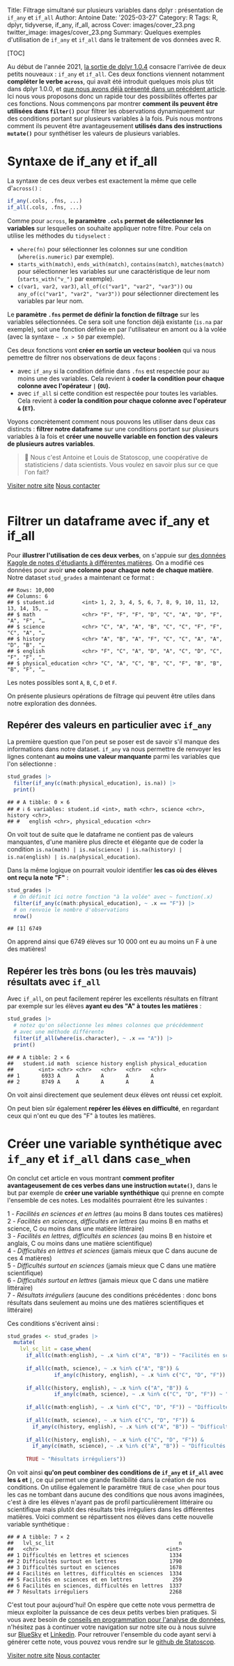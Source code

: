 Title: Filtrage simultané sur plusieurs variables dans dplyr : présentation de `if_any` et `if_all`
Author: Antoine
Date: '2025-03-27'
Category: R
Tags: R, dplyr, tidyverse, if_any, if_all, across
Cover: images/cover_23.png
twitter_image: images/cover_23.png
Summary: Quelques exemples d'utilisation de `if_any` et `if_all` dans le traitement de vos données avec R.   

[TOC]


Au début de l'année 2021, [la sortie de dplyr 1.0.4](https://www.tidyverse.org/blog/2021/02/dplyr-1-0-4-if-any/) consacre l'arrivée de deux petits nouveaux : `if_any` et `if_all`. Ces deux fonctions viennent notamment __compléter le verbe `across`__, qui avait été introduit quelques mois plus tôt dans dplyr 1.0.0, et [que nous avons déjà présenté dans un précédent article](https://blog.statoscop.fr/fonctionnement-et-performances-dacross-dans-dplyr.html).  
Ici nous vous proposons donc un rapide tour des possibilités offertes par ces fonctions. Nous commençons par montrer __comment ils peuvent être utilisées dans `filter()`__ pour filtrer les observations dynamiquement sur des conditions portant sur plusieurs variables à la fois. Puis nous montrons comment ils peuvent être avantageusement __utilisés dans des instructions `mutate()`__ pour synthétiser les valeurs de plusieurs variables. 


# Syntaxe de if_any et if_all  

La syntaxe de ces deux verbes est exactement la même que celle d'`across()` :  

```r
if_any(.cols, .fns, ...)
if_all(.cols, .fns, ...)
```

Comme pour `across`, __le paramètre `.cols` permet de sélectionner les variables__ sur lesquelles on souhaite appliquer notre filtre. Pour cela on utilise les méthodes du `tidyselect` :  
- `where(fn)` pour sélectionner les colonnes sur une condition (`where(is.numeric)` par exemple).  
- `starts_with(match)`, `ends_with(match)`, `contains(match)`, `matches(match)` pour sélectionner les variables sur une caractéristique de leur nom (`starts_with("v_")` par exemple).   
- `c(var1, var2, var3)`, `all_of(c("var1", "var2", "var3"))` ou `any_of(c("var1", "var2", "var3"))` pour sélectionner directement les variables par leur nom.   

Le __paramètre `.fns` permet de définir la fonction de filtrage__ sur les variables sélectionnées. Ce sera soit une fonction déjà existante (`is.na` par exemple), soit une fonction définie en par l'utilisateur en amont ou à la volée (avec la syntaxe `~ .x > 50` par exemple).   

Ces deux fonctions vont __créer en sortie un vecteur booléen__ qui va nous pemettre de filtrer nos observations de deux façons :   

- avec `if_any` si la condition définie dans `.fns` est respectée pour au moins une des variables. Cela revient à __coder la condition pour chaque colonne avec l'opérateur ` | ` (`OU`).__   
- avec `if_all` si cette condition est respectée pour toutes les variables. Cela revient à __coder la condition pour chaque colonne avec l'opérateur ` & ` (`ET`).__ 

Voyons concrètement comment nous pouvons les utiliser dans deux cas distincts : __filtrer notre dataframe__ sur une conditions portant sur plusieurs variables à la fois et __créer une nouvelle variable en fonction des valeurs de plusieurs autres variables__.    

> 👋 Nous c'est Antoine et Louis de Statoscop, une coopérative de statisticiens / data scientists.
> Vous voulez en savoir plus sur ce que l'on fait?
<div class = "d-flex justify-content-center mt-4">
   <a href="https://statoscop.fr" target=_blank class="btn btn-primary btn-custom text-uppercase" type="button">Visiter notre site</a>
   <a href="https://statoscop.fr/contact" target=_blank class="btn btn-primary btn-custom text-uppercase" type="button">Nous contacter</a>
</div>
<br>        


# Filtrer un dataframe avec if_any et if_all  

Pour __illustrer l'utilisation de ces deux verbes__, on s'appuie sur [des données Kaggle de notes d'étudiants à différentes matières](https://www.kaggle.com/datasets/simranjitkhehra/student-grades-dataset). On a modifié ces données pour avoir __une colonne pour chaque note de chaque matière__. Notre dataset `stud_grades` a maintenant ce format :  


```
## Rows: 10,000
## Columns: 6
## $ student.id         <int> 1, 2, 3, 4, 5, 6, 7, 8, 9, 10, 11, 12, 13, 14, 15, …
## $ math               <chr> "F", "F", "F", "D", "C", "A", "D", "F", "A", "F", "…
## $ science            <chr> "C", "A", "A", "B", "C", "C", "F", "F", "C", "A", "…
## $ history            <chr> "A", "B", "A", "F", "C", "C", "A", "A", "D", "B", "…
## $ english            <chr> "F", "C", "A", "D", "A", "C", "D", "C", "F", "F", "…
## $ physical_education <chr> "C", "A", "C", "B", "C", "F", "B", "B", "B", "F", "…
```

Les notes possibles sont `A`, `B`, `C`, `D` et `F`.   

On présente plusieurs opérations de filtrage qui peuvent être utiles dans notre exploration des données.  

## Repérer des valeurs en particulier avec `if_any`  

La première question que l'on peut se poser est de savoir s'il manque des informations dans notre dataset. `if_any` va nous permettre de renvoyer les lignes contenant __au moins une valeur manquante__ parmi les variables que l'on sélectionne :  


```r
stud_grades |> 
  filter(if_any(c(math:physical_education), is.na)) |> 
  print()
```

```
## # A tibble: 0 × 6
## # ℹ 6 variables: student.id <int>, math <chr>, science <chr>, history <chr>,
## #   english <chr>, physical_education <chr>
```

On voit tout de suite que le dataframe ne contient pas de valeurs manquantes, d'une manière plus directe et élégante que de coder la condition `is.na(math) | is.na(science) | is.na(history) | is.na(english) | is.na(physical_education)`.   

Dans la même logique on pourrait vouloir identifier __les cas où des élèves ont reçu la note "F"__ :  


```r
stud_grades |> 
  # On définit ici notre fonction "à la volée" avec ~ function(.x)
  filter(if_any(c(math:physical_education), ~ .x == "F")) |> 
  # on renvoie le nombre d'observations
  nrow()
```

```
## [1] 6749
```

On apprend ainsi que 6749 élèves sur 10 000 ont eu au moins un F à une des matières!  

## Repérer les très bons (ou les très mauvais) résultats avec `if_all`  

Avec `if_all`, on peut facilement repérer les excellents résultats en filtrant par exemple sur les élèves __ayant eu des "A" à toutes les matières__ :  


```r
stud_grades |> 
  # notez qu'on sélectionne les mêmes colonnes que précédemment
  # avec une méthode différente
  filter(if_all(where(is.character), ~ .x == "A")) |> 
  print()
```

```
## # A tibble: 2 × 6
##   student.id math  science history english physical_education
##        <int> <chr> <chr>   <chr>   <chr>   <chr>             
## 1       6933 A     A       A       A       A                 
## 2       8749 A     A       A       A       A
```
On voit ainsi directement que seulement deux élèves ont réussi cet exploit.  

On peut bien sûr également __repérer les élèves en difficulté__, en regardant ceux qui n'ont eu que des "F" à toutes les matières.

# Créer une variable synthétique avec `if_any` et `if_all` dans `case_when`  

On conclut cet article en vous montrant __comment profiter avantageusement de ces verbes dans une instruction `mutate()`__, dans le but par exemple de __créer une variable synthéthique__ qui prenne en compte l'ensemble de ces notes. Les modalités pourraient être les suivantes :  

1 - _Facilités en sciences et en lettres_ (au moins B dans toutes ces matières)  
2 - _Facilités en sciences, difficultés en lettres_ (au moins B en maths et science, C ou moins dans une matière littéraire)  
3 - _Facilités en lettres, difficultés en sciences_ (au moins B en histoire et anglais, C ou moins dans une matière scientifique)  
4 - _Difficultés en lettres et sciences_ (jamais mieux que C dans aucune de ces 4 matières)   
5 - _Difficultés surtout en sciences_ (jamais mieux que C dans une matière scientifique)   
6 - _Difficultés surtout en lettres_ (jamais mieux que C dans une matière littéraire)   
7 - _Résultats irréguliers_ (aucune des conditions précédentes : donc bons résultats dans seulement au moins une des matières scientifiques et littéraire)   

Ces conditions s'écrivent ainsi :  


```r
stud_grades <- stud_grades |> 
  mutate(
    lvl_sc_lit = case_when(
      if_all(c(math:english), ~ .x %in% c("A", "B")) ~ "Facilités en sciences et en lettres",
      
      if_all(c(math, science), ~ .x %in% c("A", "B")) & 
               if_any(c(history, english), ~ .x %in% c("C", "D", "F")) ~ "Facilités en sciences, difficultés en lettres",
      
      if_all(c(history, english), ~ .x %in% c("A", "B")) & 
               if_any(c(math, science), ~ .x %in% c("C", "D", "F")) ~ "Facilités en lettres, difficultés en sciences",
      
      if_all(c(math:english), ~ .x %in% c("C", "D", "F")) ~ "Difficultés en lettres et sciences", 
      
      if_all(c(math, science), ~ .x %in% c("C", "D", "F")) & 
        if_any(c(history, english), ~ .x %in% c("A", "B")) ~ "Difficultés surtout en sciences", 
      
      if_all(c(history, english), ~ .x %in% c("C", "D", "F")) & 
        if_any(c(math, science), ~ .x %in% c("A", "B")) ~ "Difficultés surtout en lettres",
      
      TRUE ~ "Résultats irréguliers"))
```

On voit ainsi __qu'on peut combiner des conditions de `if_any` et `if_all` avec les `&` et `|`__, ce qui permet une grande flexibilité dans la création de nos conditions. On utilise également le paramètre `TRUE` de `case_when` pour tous les cas ne tombant dans aucune des conditions que nous avons imaginées, c'est à dire les élèves n'ayant pas de profil particulièrement littéraire ou scientifique mais plutôt des résultats très irréguliers dans les différentes matières. Voici comment se répartissent nos élèves dans cette nouvelle variable synthétique :     


```
## # A tibble: 7 × 2
##   lvl_sc_lit                                        n
##   <chr>                                         <int>
## 1 Difficultés en lettres et sciences             1334
## 2 Difficultés surtout en lettres                 1790
## 3 Difficultés surtout en sciences                1678
## 4 Facilités en lettres, difficultés en sciences  1334
## 5 Facilités en sciences et en lettres             259
## 6 Facilités en sciences, difficultés en lettres  1337
## 7 Résultats irréguliers                          2268
```


C'est tout pour aujourd'hui! On espère que cette note vous permettra de mieux exploiter la puissance de ces deux petits verbes bien pratiques. Si vous avez besoin de [conseils en programmation pour l'analyse de données](https://statoscop.fr), n'hésitez pas à continuer votre navigation sur notre site ou à nous suivre sur [BlueSky](https://bsky.app/profile/statoscop.fr) et [Linkedin](https://www.linkedin.com/company/statoscop). Pour retrouver l'ensemble du code ayant servi à générer cette note, vous pouvez vous rendre sur le [github de Statoscop](https://github.com/Statoscop/notebooks-blog).  



<div class = "d-flex justify-content-center mt-4">
   <a href="https://statoscop.fr" target=_blank class="btn btn-primary btn-custom text-uppercase" type="button">Visiter notre site</a>
   <a href="https://statoscop.fr/contact" target=_blank class="btn btn-primary btn-custom text-uppercase" type="button">Nous contacter</a>
</div>
<br>  